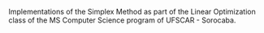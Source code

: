 Implementations of the Simplex Method as part of the Linear Optimization class of the MS Computer Science program of UFSCAR - Sorocaba.
